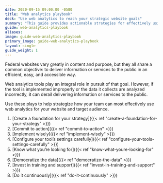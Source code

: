 ```yaml
---
date: 2020-09-15 09:00:00 -0500
title: "Web analytics playbook"
deck: "Use web analytics to reach your strategic website goals"
summary: "This guide provides actionable strategies for effectively using web analytics to improve federal websites and digital services."
guide: web-analytics-playbook
aliases:
image: guide-web-analytics-playbook
primary_image: guide-web-analytics-playbook
layout: single
guide_weight: 1
---
```


Federal websites vary greatly in content and purpose, but they all share a common objective: to deliver information or services to the public in an efficient, easy, and accessible way.

Web analytics tools play an integral role in pursuit of that goal. However, if the tool is implemented improperly or the data it collects are analyzed incorrectly, it can derail delivering information or services to the public.

Use these plays to help strategize how your team can most effectively use web analytics for your website and target audience.

1.  [Create a foundation for your strategy]({{< ref "create-a-foundation-for-your-strategy" >}})
2.  [Commit to action]({{< ref "commit-to-action" >}})
3.  [Implement wisely]({{< ref "implement-wisely" >}})
4.  [Configure your tool’s settings carefully]({{< ref "configure-your-tools-settings-carefully" >}})
5.  [Know what you’re looking for]({{< ref "know-what-youre-looking-for" >}})
6.  [Democratize the data]({{< ref "democratize-the-data" >}})
7.  [Invest in training and support]({{< ref "invest-in-training-and-support" >}})
8.  [Do it continuously]({{< ref "do-it-continuously" >}})
